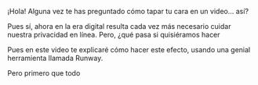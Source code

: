 ¡Hola! Alguna vez te has preguntado cómo tapar tu cara en un video... así?

Pues sí, ahora en la era digital resulta cada vez más necesario cuidar nuestra privacidad en línea. Pero, ¿qué pasa si quisiéramos hacer 

Pues en este video te explicaré cómo hacer este efecto, usando una genial herramienta llamada Runway.

Pero primero que todo